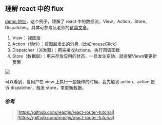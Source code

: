 ## 理解 react 中的 flux

[demo 地址](https://songjinzhong.github.io/react-learning/5-flux/)，这个例子，理解了 react 中的数据流，View，Action，Store，Dispatcher。具体可参考阮老师的[这篇文章](http://www.ruanyifeng.com/blog/2016/01/flux.html)。

1. View： 视图层
2. Action（动作）：视图层发出的消息（比如mouseClick）
3. Dispatcher（派发器）：用来接收Actions、执行回调函数
4. Store（数据层）：用来存放应用的状态，一旦发生变动，就提醒Views要更新页面

![](http://www.ruanyifeng.com/blogimg/asset/2016/bg2016011503.png)

可以看到，当用户在 view 上执行一些操作的时候，会先触发 action，action 告诉 dispatcher，触发 store，来更新数据。

### 参考

>[https://github.com/reactjs/react-router-tutorial](https://github.com/reactjs/react-router-tutorial)